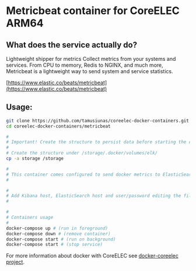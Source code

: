 # Metricbeat container for CoreELEC ARM64

## What does the service actually do?

Lightweight shipper for metrics
Collect metrics from your systems and services. From CPU to memory, Redis to NGINX, and much more, Metricbeat is a lightweight way to send system and service statistics.

[https://www.elastic.co/beats/metricbeat](https://www.elastic.co/beats/metricbeat)

## Usage:

```bash
git clone https://github.com/tamusiunas/coreelec-docker-containers.git
cd coreelec-docker-containers/metricbeat

#
# Important! Create the structure to persist data before starting the containers.
#
# Create the structure under /storage/.docker/volumes/elk/
cp -a storage /storage

#
# This container comes configured to send docker metrics to ElasticSearch, setup dashboards (load them into Kibana) and monitor the service.
#

#
# Add Kibana host, ElasticSearch host and user/password editing the file docker-compose.yml
#

#
# Containers usage
#
docker-compose up # (run in foreground)
docker-compose down # (remove container)
docker-compose start # (run on background)
docker-compose start # (stop service)

```

For more information about docker with CoreELEC see [docker-coreelec project](https://github.com/tamusiunas/docker-coreelec).
